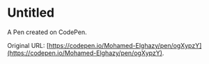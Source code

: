 # Untitled

A Pen created on CodePen.

Original URL: [https://codepen.io/Mohamed-Elghazy/pen/ogXypzY](https://codepen.io/Mohamed-Elghazy/pen/ogXypzY).


